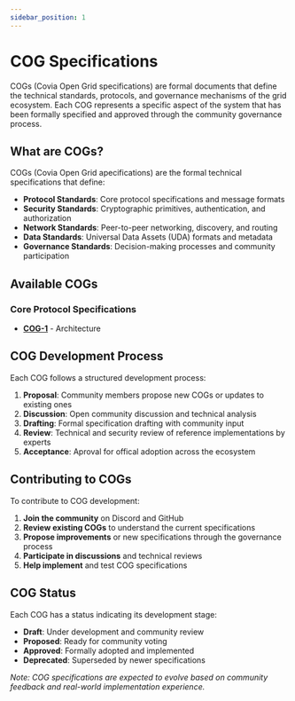 ```yaml
---
sidebar_position: 1
---
```


# COG Specifications

COGs (Covia Open Grid specifications) are formal  documents that define the technical standards, protocols, and governance mechanisms of the grid ecosystem. Each COG represents a specific aspect of the system that has been formally specified and approved through the community governance process.

## What are COGs?

COGs (Covia Open Grid apecifications) are the formal technical specifications that define:

- **Protocol Standards**: Core protocol specifications and message formats
- **Security Standards**: Cryptographic primitives, authentication, and authorization
- **Network Standards**: Peer-to-peer networking, discovery, and routing
- **Data Standards**: Universal Data Assets (UDA) formats and metadata
- **Governance Standards**: Decision-making processes and community participation

## Available COGs

### Core Protocol Specifications

- **[COG-1](./cogs/COG-1)** - Architecture

## COG Development Process

Each COG follows a structured development process:

1. **Proposal**: Community members propose new COGs or updates to existing ones
2. **Discussion**: Open community discussion and technical analysis
3. **Drafting**: Formal specification drafting with community input
4. **Review**: Technical and security review of reference implementations by experts
5. **Acceptance**: Aproval for offical adoption across the ecosystem

## Contributing to COGs

To contribute to COG development:

1. **Join the community** on Discord and GitHub
2. **Review existing COGs** to understand the current specifications
3. **Propose improvements** or new specifications through the governance process
4. **Participate in discussions** and technical reviews
5. **Help implement** and test COG specifications

## COG Status

Each COG has a status indicating its development stage:

- **Draft**: Under development and community review
- **Proposed**: Ready for community voting
- **Approved**: Formally adopted and implemented
- **Deprecated**: Superseded by newer specifications

*Note: COG specifications are expected to evolve based on community feedback and real-world implementation experience.* 